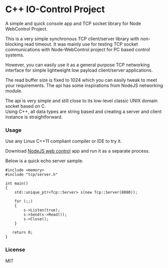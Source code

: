 # C++ IO-Control Project

A simple and quick console app and TCP socket library for Node WebControl Project.

This is a very simple synchronous TCP client/server library with non-blocking read timeout.
It was mainly use for testing TCP socket communications with Node-WebControl project for PC based control systems.
 
However, you can easily use it as a general purpose TCP networking interface for
simple lightweight low payload client/server applications. 

The read buffer size is fixed to 1024 which you can easily tweak to meet your requirements.
The api has some inspirations from NodeJS networking module.

The api is very simple and still close to its low-level classic UNIX domain socket based on C.  
Using C++, all data types are string based and creating a server and client instance is straightforward.

### Usage

Use any Linux C++11 compliant compiler or IDE to try it.

Download [NodeJS web control](https://github.com/EdoLabWorks/NodeJS-Web-Control-Project) app and run it as a separate process.


Below is a quick echo server sample.
~~~~
#include <memory>
#include "tcp/server.h"

int main()
{
    std::unique_ptr<Tcp::Server> s(new Tcp::Server(8080));

    for (;;)
    {
        s->Listen(true);
        s->Send(s->Read());
        s->Close();
    }

   return 0;
}
~~~~


### License
MIT

 
